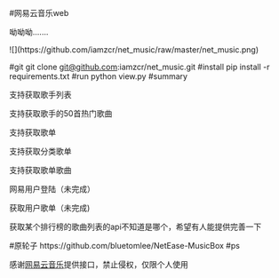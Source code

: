 #网易云音乐web
<p>呦呦呦.......</p>
<p>![](https://github.com/iamzcr/net_music/raw/master/net_music.png)</p>


#git
git clone git@github.com:iamzcr/net_music.git
#install
pip install -r requirements.txt
#run
python view.py
#summary
<p>支持获取歌手列表</p>
<p>支持获取歌手的50首热门歌曲</p>
<p>支持获取歌单</p>
<p>支持获取分类歌单</p>
<p>支持获取歌单歌曲</p>
<p>网易用户登陆（未完成）</p>
<p>获取用户歌单（未完成)</p>
<p>获取某个排行榜的歌曲列表的api不知道是哪个，希望有人能提供完善一下</p>
#原轮子
https://github.com/bluetomlee/NetEase-MusicBox
#ps
<p>感谢<a href="http://music.163.com/#/">网易云音乐</a>提供接口，禁止侵权，仅限个人使用</p>
